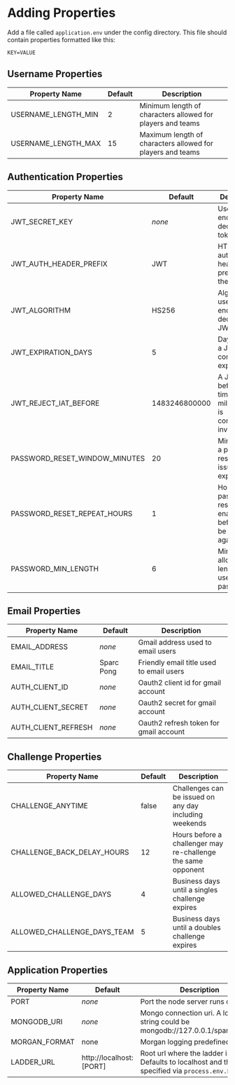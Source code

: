 Adding Properties
=================

Add a file called `application.env` under the config directory.
This file should contain properties formatted like this:

```
KEY=VALUE
```



Username Properties
-------------------

| Property Name | Default | Description |
| ------------- | ------- | ----------- |
| USERNAME_LENGTH_MIN | 2 | Minimum length of characters allowed for players and teams |
| USERNAME_LENGTH_MAX | 15 | Maximum length of characters allowed for players and teams |


Authentication Properties
-------------------------

| Property Name | Default | Description |
| ------------- | ------- | ----------- |
| JWT_SECRET_KEY | *none* | Used to encode and decode JWT tokens |
| JWT_AUTH_HEADER_PREFIX | JWT | HTTP authorization header prefix before the JWT |
| JWT_ALGORITHM | HS256 | Algorithm used to encode and decode a JWT |
| JWT_EXPIRATION_DAYS | 5 | Days before a JWT is considered expired |
| JWT_REJECT_IAT_BEFORE | 1483246800000 | A JWT before this time (in milliseconds) is considered invalid |
| PASSWORD_RESET_WINDOW_MINUTES | 20 | Minutes after a password reset key is issued until it expires |
| PASSWORD_RESET_REPEAT_HOURS | 1 | Hours after a password reset is enabled before it can be reset again |
| PASSWORD_MIN_LENGTH | 6 | Minimum allowed length of a user password |


Email Properties
----------------

| Property Name | Default | Description |
| ------------- | ------- | ----------- |
| EMAIL_ADDRESS | *none* | Gmail address used to email users |
| EMAIL_TITLE | Sparc Pong | Friendly email title used to email users |
| AUTH_CLIENT_ID | *none* | Oauth2 client id for gmail account |
| AUTH_CLIENT_SECRET | *none* | Oauth2 secret for gmail account |
| AUTH_CLIENT_REFRESH | *none* | Oauth2 refresh token for gmail account |


Challenge Properties
--------------------

| Property Name | Default | Description |
| ------------- | ------- | ----------- |
| CHALLENGE_ANYTIME | false | Challenges can be issued on any day including weekends |
| CHALLENGE_BACK_DELAY_HOURS | 12 | Hours before a challenger may re-challenge the same opponent |
| ALLOWED_CHALLENGE_DAYS | 4 | Business days until a singles challenge expires |
| ALLOWED_CHALLENGE_DAYS_TEAM | 5 | Business days until a doubles challenge expires |


Application Properties
----------------------

| Property Name | Default | Description |
| ------------- | ------- | ----------- |
| PORT | *none* | Port the node server runs on |
| MONGODB_URI | *none* | Mongo connection uri. A local string could be mongodb://127.0.0.1/sparcPongDb |
| MORGAN_FORMAT | none | Morgan logging predefined type |
| LADDER_URL | http://localhost:[PORT] | Root url where the ladder is hosted. Defaults to localhost and the port specified via `process.env.PORT`. |